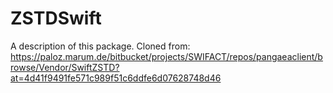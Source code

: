 # ZSTDSwift

A description of this package.
Cloned from:
https://paloz.marum.de/bitbucket/projects/SWIFACT/repos/pangaeaclient/browse/Vendor/SwiftZSTD?at=4d41f9491fe571c989f51c6ddfe6d07628748d46

